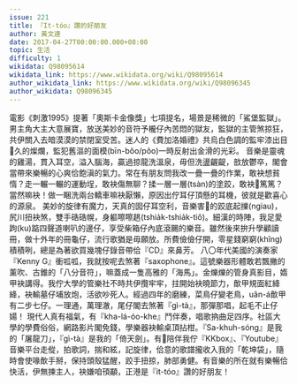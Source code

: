 ```yaml
---
issue: 221
title: 『It-tóo』讚的好朋友
author: 黃文達
date: 2017-04-27T00:00:00.000+08:00
topic: 生活
difficulty: 1
wikidata: Q98095614
wikidata_link: https://www.wikidata.org/wiki/Q98095614
author_wikidata_link: https://www.wikidata.org/wiki/Q98096345
author_wikidata: Q98096345
---
```

電影《刺激1995》提著「奧斯卡金像獎」七項提名，場景是稀微的「鯊堡監獄」。男主角大主大意展寶，放送美妙的音符予櫳仔內苦悶的獄友，監獄的主管煞掠狂，共伊關入去暗漠漠的禁閉室受苦。迷人的《費加洛婚禮》共烏白色調的監牢漆出目𥍉久的燦爛，監犯舊漚的面模(bīn-bôo/pôo)一時反射出金滑的光彩。
音樂是靈魂的雞湯，貫入耳空，溢入腦海，贏過掠龍洗溫泉，毋但洗盪齷齪，敨放鬱卒，閣會當帶來樂暢的心爽佮飽滇的氣力。常在有朋友問我改一疊一疊的作業，敢袂想貧惰？走一輾一輾的運動埕，敢袂傷無聊？揉一層一層(tsàn)的塗跤，敢袂𤺪篤篤？當然嘛袂！做一睏洗兩台轎車嘛袂厭懶，原因出佇耳仔頂懸的耳機，彼就是歡喜心的源泉。
美妙的旋律有魔力，天真的囡仔耳空利，音樂害𪜶的跤底起擽(ngiau)，尻川扭袂煞，雙手硞硞幌，身軀嚓嚓趒(tshia̍k-tshia̍k-tiô)。細漢的時陣，我足愛跔(ku)踮四聲道喇叭的邊仔，享受柴箱仔內底滾颺的樂音。雖然後來拚升學顧讀冊，做十外年的冊龜仔，流行歌猶是毋願放。所費儉儉仔開，零星錢窮窮(khîng)積積咧，總是為著欲買幾塊仔錄音帶佮『CD』來鼻芳。
八〇年代美國的演奏家『Kenny G』衝呱呱，我就按呢去煞著『saxophone』。這號樂器形體敢若飄撇的薰吹、古錐的「八分音符」，嘛蓋成一隻高雅的「海馬」。金爍爍的管身真影目，媠甲袂講得。我佇大學的管樂社不時共伊攬牢牢，拄開始袂曉節力，歕甲規面紅絳絳，袂輸墓仔埔放炮，活欲吵死人。經過四年的磨練，菜鳥仔變老鳥，uân-á歕甲有二步七仔。一理通，萬理澈，尾仔閣去煞著『gì-tà』，那彈那唱，起毛不止仔婸！
現代人真有福氣，有『kha-lá-óo-khe』鬥伴奏，唱歌抐曲足四序。社區大學的學費俗俗，網路影片閣免錢，學樂器袂輸桌頂拈柑。『Sa-khuh-sóng』是我的「屠龍刀」，『gì-tà』是我的「倚天劍」。有𪜶陪伴我佇『KKbox』、『Youtube』音樂平台走傱，拍歌詞，揣和絃，記旋律，佮意的歌譜攏收入我的「乾坤袋」，隨時會使喙歕手掰，保持頭殼猛醒，跤手扭掠，肺部勇健。有音樂的所在就有樂暢佮快活，伊無揀主人，袂嫌咱頇顢，正港是『it-tóo』讚的好朋友！